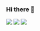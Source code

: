 ### Hi there 👋
![](http://github-profile-summary-cards.vercel.app/api/cards/profile-details?username=eltictacdicta&theme=default)
![](http://github-profile-summary-cards.vercel.app/api/cards/most-commit-language?username=eltictacdicta&theme=default)
![](http://github-profile-summary-cards.vercel.app/api/cards/stats?username=eltictacdicta&theme=default)

<!--
**eltictacdicta/eltictacdicta** is a ✨ _special_ ✨ repository because its `README.md` (this file) appears on your GitHub profile.

Here are some ideas to get you started:

- 🔭 I’m currently working on ...
- 🌱 I’m currently learning ...
- 👯 I’m looking to collaborate on ...
- 🤔 I’m looking for help with ...
- 💬 Ask me about ...
- 📫 How to reach me: ...
- 😄 Pronouns: ...
- ⚡ Fun fact: ...
-->
